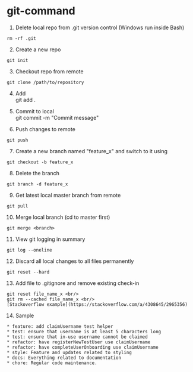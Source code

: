 # git-command

1. Delete local repo from .git version control (Windows run inside Bash) <br/>
```
rm -rf .git
```


2. Create a new repo <br/>
```
git init
```


3. Checkout repo from remote <br/>
```
git clone /path/to/repository
```


4. Add <br/>
git add .


5. Commit to local <br/>
git commit -m "Commit message"


6. Push changes to remote <br/>
```
git push
```


7. Create a new branch named "feature_x" and switch to it using <br/>
```
git checkout -b feature_x
```


8. Delete the branch <br/>
```
git branch -d feature_x
```


9. Get latest local master branch from remote <br/>
```
git pull
```


10. Merge local branch (cd to master first) <br/>
```
git merge <branch>
```


11. View git logging in summary <br/>
```
git log --oneline
```


12. Discard all local changes to all files permanently <br/>
```
git reset --hard
```


13. Add file to .gitignore and remove existing check-in <br/>
```
git reset file_name_x <br/>
git rm --cached file_name_x <br/>
[Stackoverflow example](https://stackoverflow.com/a/4308645/2965356) 
```


14. Sample 
```
* feature: add claimUsername test helper
* test: ensure that username is at least 5 characters long
* test: ensure that in-use username cannot be claimed
* refactor: have registerNewTestUser use claimUsername
* refactor: have completeUserOnboarding use claimUsername
* style: Feature and updates related to styling
* docs: Everything related to documentation
* chore: Regular code maintenance.
```
